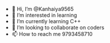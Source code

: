 - 👋 Hi, I’m @Kanhaiya9565
- 👀 I’m interested in learning
- 🌱 I’m currently learning C++
- 💞️ I’m looking to collaborate on coders
- 📫 How to reach me 9793458710

<!---
Kanhaiya9565/Kanhaiya9565 is a ✨ special ✨ repository because its `README.md` (this file) appears on your GitHub profile.
You can click the Preview link to take a look at your changes.
--->
